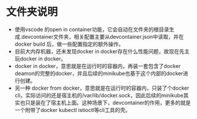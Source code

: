 # 文件夹说明

- 使用vscode 的open in container功能，它会自动在文件夹的根目录生成.devcontainer文件夹，相关配置主要从devcontainer.json中读取，并在docker build 后，做一些配置指定的额外操作。
- 目前大内存机器，还未发现docker in docker存在什么性能问题，故现在先主玩docker in docker。
- docker in docker，意思就是在运行时的容器内，再装一套包含了docker deamon的完整的docker，并且后续的minikube也基于这个内部的docker进行创建。
- 另一种 docker from docker，意思就是在运行时的容器内，只装了个docker cli，实际访问的还是宿主机的/var/lib/docker.sock，因此后续的minikube其实也只是装在了宿主机上面。这种场景下，devcontainer的作用，更多的就是一个附带了docker kubectl istioctl等cli工具的壳。

